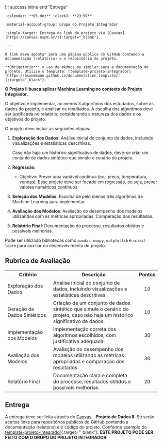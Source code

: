 !!! success inline end "Entrega"

    :calendar: **05.dez** :clock3: **23:59**

    :material-account-group: Grupo do Projeto Integrador

    :simple-target: Entrega do link do projeto via [Canvas](https://canvas.espm.br/){:target="_blank"}.
        
    ---

    O link deve apontar para uma página pública do GitHub contendo a documentação (relatório) e o repositório do projeto.
    
    **Obrigatório**: o uso de mkdocs ou similar para a documentação do projeto. Utilize o template: [template-projeto-integrador](https://hsandmann.github.io/documentation.template/){:target="_blank"}.

**O Projeto II busca aplicar Machine Learning no contexto do Projeto Integrador.**

O objetivo é implementar, ao menos 3 algoritmos dos estudados, sobre os dados do projeto, e analisar os resultados. A escolha dos algoritmos deve ser justificada no relatório, considerando a natureza dos dados e os objetivos do projeto.

O projeto deve incluir as seguintes etapas:

1. **Exploração dos Dados**: Análise inicial do conjunto de dados, incluindo visualizações e estatísticas descritivas.

    Caso não haja um histórico significativo de dados, deve-se criar um conjunto de dados sintético que simule o cenário do projeto.

2. **Regressão**:

    - Objetivo: Prever uma variável contínua (ex.: preço, temperatura, vendas). Esse projeto deve ser focado em regressão, ou seja, prever valores numéricos contínuos.

3. **Seleção dos Modelos**: Escolha de pelo menos três algoritmos de Machine Learning para implementar.

4. **Avaliação dos Modelos**: Avaliação do desempenho dos modelos utilizandos com as métricas apropriadas. Comparação dos resultados.

5. **Relatório Final**: Documentação do processo, resultados obtidos e possíveis melhorias.

Pode ser utilizado bibliotecas como `pandas`, `numpy`, `matplotlib` e `scikit-learn` para auxiliar no desenvolvimento do projeto.

## Rubrica de Avaliação

| Critério | Descrição | Pontos |
|----------|-----------|:------:|
| Exploração dos Dados | Análise inicial do conjunto de dados, incluindo visualizações e estatísticas descritivas. | 10 |
| Geração de Dados Sintéticos | Criação de um conjunto de dados sintético que simule o cenário do projeto, caso não haja um histórico significativo de dados. | 10 |
| Implementação dos Modelos | Implementação correta dos algoritmos escolhidos, com justificativa adequada. | 30 |
| Avaliação dos Modelos | Avaliação do desempenho dos modelos utilizando as métricas apropriadas e comparação dos resultados. | 30 |
| Relatório Final | Documentação clara e completa do processo, resultados obtidos e possíveis melhorias. | 20 |


## Entrega

A entrega deve ser feita através do [Canvas](https://canvas.espm.br/) - **Projeto de Dados II**. Só serão aceitos links para repositórios públicos do GitHub contendo a documentação (relatório) e o código do projeto. Conforme exemplo do [template-projeto-integrador](https://hsandmann.github.io/documentation.template/){:target="_blank"}. **ESTE PROJETO PODE SER FEITO COM O GRUPO DO PROJETO INTEGRADOR**.
